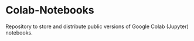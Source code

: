 # Colab-Notebooks
Repository to store and distribute public versions of Google Colab (Jupyter) notebooks.
